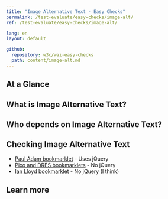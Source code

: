 ```yaml
---
title: "Image Alternative Text - Easy Checks"
permalink: /test-evaluate/easy-checks/image-alt/
ref: /test-evaluate/easy-checks/image-alt/

lang: en
layout: default

github:
  repository: w3c/wai-easy-checks
  path: content/image-alt.md
---
```


## At a Glance

## What is Image Alternative Text?

## Who depends on Image Alternative Text?

## Checking Image Alternative Text

* [Paul Adam bookmarklet](https://pauljadam.com/bookmarklets/images.html) - Uses jQuery 
* [Pixo and DRES bookmarklets](https://accessibility-bookmarklets.org/install.html) - No jQuery
* [Ian Lloyd bookmarklet](https://a11y-tools.com/bookmarklets/#listimages) - No jQuery (I think)

## Learn more
